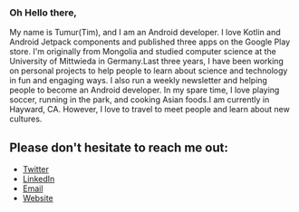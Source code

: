 ### Oh Hello there,

My name is Tumur(Tim), and I am an Android developer. I love Kotlin and Android Jetpack components and published three apps on the Google Play store. I'm originally from Mongolia and studied computer science at the University of Mittwieda in Germany.Last three years, I have been working on personal projects to help people to learn about science and technology in fun and engaging ways. I also run a weekly newsletter and helping people to become an Android developer. In my spare time, I love playing soccer, running in the park, and cooking Asian foods.I am currently in Hayward, CA. However, I love to travel to meet people and learn about new cultures. 

## Please don't hesitate to reach me out:
- <a href="https://twitter.com/timtbdev">Twitter</a>
- <a href="https://www.linkedin.com/in/timtb/">LinkedIn</a>
- <a href="mailto:timtb.dev@gmail.com">Email</a>
- <a href="https://www.timtb.dev">Website</a>
